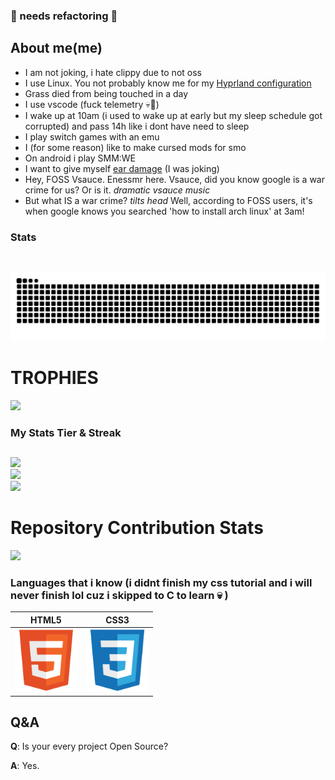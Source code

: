 ### 🚧 needs refactoring 🚧

## About me(me)
- I am not joking, i hate clippy due to not oss
- I use Linux. You not probably know me for my [Hyprland configuration](https://github.com/enessmr/hyprmaterial3)
- Grass died from being touched in a day
- I use vscode (fuck telemetry 💀😤)
- I wake up at 10am (i used to wake up at early but my sleep schedule got corrupted) and pass 14h like i dont have need to sleep
- I play switch games with an emu
- I (for some reason) like to make cursed mods for smo
- On android i play SMM:WE
- I want to give myself [ear damage](https://www.tiktok.com/@theasmr.fairy/video/7512258047440424238?lang=en) (I was joking)
- Hey, FOSS Vsauce. Enessmr here. Vsauce, did you know google is a war crime for us? Or is it. *dramatic vsauce music*
- But what IS a war crime? *tilts head* Well, according to FOSS users, it's when google knows you searched 'how to install arch linux' at 3am!

<div>
  <h3>Stats</h3>
  <h2></h2>
</div>

<br>

<picture>
  <source media="(prefers-color-scheme: dark)" srcset="https://raw.githubusercontent.com/enessmr/enessmr/output/github-snake-dark.svg" />
  <source media="(prefers-color-scheme: light)" srcset="https://raw.githubusercontent.com/enessmr/enessmr/output/github-snake.svg" />
  <img alt="github-snake" src="https://raw.githubusercontent.com/enessmr/enessmr/output/github-snake.svg" />
</picture>

<h1>TROPHIES</h1>


![](https://github-profile-trophy.vercel.app/?username=enessmr&theme=shadow_green&no-frame=false&no-bg=true&margin-w=4)



<h3>My Stats Tier & Streak</h3>
<h2></h2>

![](https://github-readme-stats.vercel.app/api?username=enessmr&theme=shadow_green&hide_border=false&include_all_commits=false&count_private=false)<br/>
![](https://nirzak-streak-stats.vercel.app/?user=enessmr&theme=shadow_green&hide_border=false)<br/>
![](https://github-readme-stats.vercel.app/api/top-langs/?username=enessmr&theme=shadow_green&hide_border=false&include_all_commits=false&count_private=false&layout=compact)



# Repository Contribution Stats
![](https://github-contributor-stats.vercel.app/api?username=enessmr&limit=5&theme=dark&combine_all_yearly_contributions=true)


### Languages that i know (i didnt finish my css tutorial and i will never finish lol cuz i skipped to C to learn 💀 )
| HTML5 | CSS3 |
| ----- | ---- |
| <img src="https://github.com/devicons/devicon/blob/master/icons/html5/html5-original.svg" height="100" width="100"> | <img src="https://github.com/devicons/devicon/blob/master/icons/css3/css3-original.svg" height="100" width="100"> |


<div>
  <h2>Q&A</h2>
</div>
<b>Q</b>: Is your every project Open Source?


<b>A</b>: Yes.
